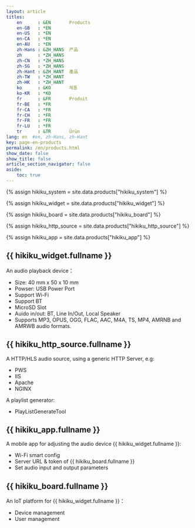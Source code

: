 ```yaml
---
layout: article
titles:
    en      : &EN       Products
    en-GB   : *EN
    en-US   : *EN
    en-CA   : *EN
    en-AU   : *EN
    zh-Hans : &ZH_HANS  产品
    zh      : *ZH_HANS
    zh-CN   : *ZH_HANS
    zh-SG   : *ZH_HANS
    zh-Hant : &ZH_HANT  產品
    zh-TW   : *ZH_HANT
    zh-HK   : *ZH_HANT
    ko      : &KO       제품
    ko-KR   : *KO
    fr      : &FR       Produit
    fr-BE   : *FR
    fr-CA   : *FR
    fr-CH   : *FR
    fr-FR   : *FR
    fr-LU   : *FR
    tr      : &TR       Ürün
lang: en  #en, zh-Hans, zh-Hant
key: page-en-products
permalink: /en/products.html
show_date: false
show_title: false
article_section_navigator: false
aside:
    toc: true
---
```



{% assign hikiku_system    = site.data.products["hikiku_system"] %}

{% assign hikiku_widget    = site.data.products["hikiku_widget"] %}

{% assign hikiku_board     = site.data.products["hikiku_board"] %}

{% assign hikiku_http_source   = site.data.products["hikiku_http_source"] %}

{% assign hikiku_app       = site.data.products["hikiku_app"] %}


## {{ hikiku_widget.fullname }}

An audio playback device：

- Size: 40 mm x 50 x 10 mm
- Powser: USB Power Port
- Support Wi-Fi
- Support BT
- MicroSD Slot
- Auido in/out: BT, Line In/Out, Local Speaker
- Supports MP3, OPUS, OGG, FLAC, AAC, M4A, TS, MP4, AMRNB and AMRWB audio formats.


## {{ hikiku_http_source.fullname }}

A HTTP/HLS audio source, using a generic HTTP Server, e.g:

- PWS
- IIS
- Apache
- NGINX

A playlist generator:

- PlayListGenerateTool


## {{ hikiku_app.fullname }}

A mobile app for adjusting the audio device {{ hikiku_widget.fullname }}:

- Wi-Fi smart config
- Server URL & token of {{ hikiku_board.fullname }}
- Set audio input and output parameters


## {{ hikiku_board.fullname }}

An IoT platform for {{ hikiku_widget.fullname }}：

- Device management
- User management
